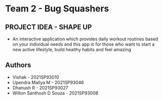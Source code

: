 # Team 2 - Bug Squashers

## PROJECT IDEA - SHAPE UP
- An interactive application which provides daily workout routines based on your individual needs and this app is for those who want to start a new active lifestyle, build healthy habits and feel amazing 


## Authors

- Vishak             - 2021SP93010
- Upendra Mallya M   - 2021SP93046
- Dhanush R          - 2021SP93027
- Wilton Santhosh D Souza - 2021SP93008
